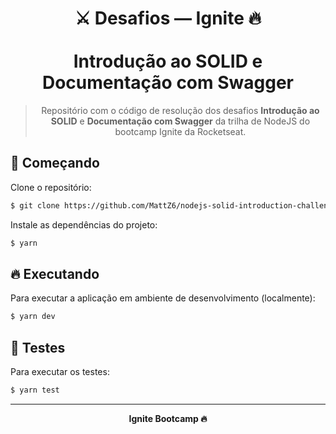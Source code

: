 <div align="center">
  <h1>
    ⚔ Desafios — Ignite 🔥
    <br/><br/>
    Introdução ao SOLID e Documentação com Swagger
  </h1>

  > Repositório com o código de resolução dos desafios **Introdução ao SOLID** e **Documentação com Swagger** da trilha de NodeJS do bootcamp Ignite da Rocketseat.
</div>

## 🎉 Começando

Clone o repositório:

```bash
$ git clone https://github.com/MattZ6/nodejs-solid-introduction-challenge
```

Instale as dependências do projeto:

```bash
$ yarn
```

## 🔥 Executando

Para executar a aplicação em ambiente de desenvolvimento (localmente):

```bash
$ yarn dev
```

## 🧪 Testes

Para executar os testes:

```bash
$ yarn test
```

___

<div align="center">
  <strong>Ignite Bootcamp 🔥</strong>
</div>
